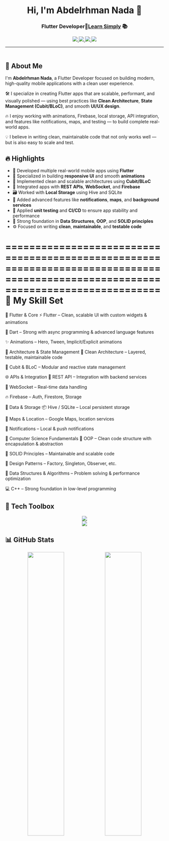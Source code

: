 <h1 align="center">Hi, I'm Abdelrhman Nada 👋</h1>
<h3 align="center">Flutter Developer🧠<a href="https://learrnsimply.com" target="_blank">Learn Simply</a> 📚</h3>

<p align="center">
  <a href="https://instagram.com/AbdelrhmanNada">
    <img src="https://img.shields.io/badge/@AbdelrhmanNada-E4405F?style=for-the-badge&logo=instagram&logoColor=white" />
  </a>
  <a href="https://linkedin.com/in/AbdelrhmanNada">
    <img src="https://img.shields.io/badge/AbdelrhmanNada-0077B5?style=for-the-badge&logo=linkedin&logoColor=white" />
  </a>
  <a href="https://facebook.com/AbdelrhmanNada">
    <img src="https://img.shields.io/badge/Facebook-1877F2?style=for-the-badge&logo=facebook&logoColor=white" />
  </a>
  <a href="">
    <img src="https://img.shields.io/badge/Website-learrnsimply.com-blueviolet?style=for-the-badge&logo=google-chrome&logoColor=white" />
  </a>
</p>

---

<img src="https://media.giphy.com/media/3o7abKhOpu0NwenH3O/giphy.gif" width="100%" height="3px" />

## 🚀 About Me

I'm **Abdelrhman Nada**, a Flutter Developer focused on building modern, high-quality mobile applications with a clean user experience.

🛠️ I specialize in creating Flutter apps that are scalable, performant, and visually polished — using best practices like **Clean Architecture**, **State Management (Cubit/BLoC)**, and smooth **UI/UX design**.

🔥 I enjoy working with animations, Firebase, local storage, API integration, and features like notifications, maps, and testing — to build complete real-world apps.

💡 I believe in writing clean, maintainable code that not only works well — but is also easy to scale and test.

## 🔥 Highlights

- 🚀 Developed multiple real-world mobile apps using **Flutter**
- 🎨 Specialized in building **responsive UI** and smooth **animations**
- 🧱 Implemented clean and scalable architectures using **Cubit/BLoC**
- 🔗 Integrated apps with **REST APIs**, **WebSocket**, and **Firebase**
- 🗃️ Worked with **Local Storage** using Hive and SQLite
- 🔔 Added advanced features like **notifications**, **maps**, and **background services**
- 🧪 Applied **unit testing** and **CI/CD** to ensure app stability and performance
- 🧠 Strong foundation in **Data Structures**, **OOP**, and **SOLID principles**
- ⚙️ Focused on writing **clean**, **maintainable**, and **testable code**

==================================================================================================================================
💼 My Skill Set
==================================================================================================================================

🚀 Flutter & Core
⚡ Flutter – Clean, scalable UI with custom widgets & animations

🎯 Dart – Strong with async programming & advanced language features

✨ Animations – Hero, Tween, Implicit/Explicit animations

🧠 Architecture & State Management
🧱 Clean Architecture – Layered, testable, maintainable code

🔄 Cubit & BLoC – Modular and reactive state management

🌐 APIs & Integration
🔌 REST API – Integration with backend services

🔄 WebSocket – Real-time data handling

🔥 Firebase – Auth, Firestore, Storage

💾 Data & Storage
📦 Hive / SQLite – Local persistent storage

📍 Maps & Location – Google Maps, location services

🔔 Notifications – Local & push notifications

🧱 Computer Science Fundamentals
📐 OOP – Clean code structure with encapsulation & abstraction

🧠 SOLID Principles – Maintainable and scalable code

🧩 Design Patterns – Factory, Singleton, Observer, etc.

🧮 Data Structures & Algorithms – Problem solving & performance optimization

💻 C++ – Strong foundation in low-level programming



## 🧰 Tech Toolbox

<p align="center">
  <img src="https://skillicons.dev/icons?i=flutter,dart,firebase,sqlite,git,github" />
  <br/>
  <img src="https://skillicons.dev/icons?i=cpp,vscode,figma" />
</p>


## 📊 GitHub Stats

<p align="center">
  <img src="https://github-readme-stats.vercel.app/api?username=ahmedlearnSimply&show_icons=true&theme=tokyonight&hide_border=true&border_radius=10" width="48%" />
  <img src="https://github-readme-streak-stats.herokuapp.com/?user=ahmedlearnSimply&theme=tokyonight&hide_border=true&border_radius=10" width="48%" />
</p>






